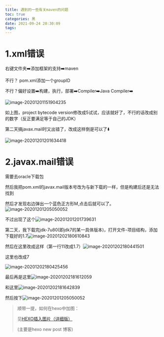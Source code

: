```yaml
---
title: 遇到的一些有关maven的问题
toc: true
categories: 黑
date: 2021-09-24 20:30:09
tags:
---
```


# 1.xml错误

右键文件夹➡️添加框架的支持➡️maven

不行？ pom.xml添加一个groupID

不行？偏好设置➡️构建，执行，部署➡️Compiler➡️Java Compiler➡️

![image-20201201151904235](.遇到的一些有关maven的问题/image-20201201151904235.png)

如上图，project bytecode version修改成5试试，应该就好了，不行的话改成别的数字（反正要满足等于自己的JDK）



第二天搞javax.mail时又出错了，改成这样倒是可以了⬇️

![image-20201201201634418](.遇到的一些有关maven的问题/image-20201201201634418.png)

# 2.javax.mail错误

需要去oracle下载包

然后我把pom.xml的javax.mail版本号改为与新下载的一样，但是构建后还是无法找到

然后才发现右边弹出一个蓝色正方形M,点击后就可以了。![image-20201201205050052](.遇到的一些有关maven的问题/image-20201201205050052.png)

不过出现了这个![image-20201201201739631](.遇到的一些有关maven的问题/image-20201201201739631.png)

第二天，我下载完jdk-7u80(即jdk7的某一具体版本)，打开文件-项目结构，添加下载好的1.7![image-20201202180610843](.遇到的一些有关maven的问题/image-20201202180610843.png)



然后在这里改成这样（第一行11改成1.7）![image-20201202180441501](.遇到的一些有关maven的问题/image-20201202180441501.png)



这里也改成7

![image-20201202180425456](.遇到的一些有关maven的问题/image-20201202180425456.png)

最后再是这里![image-20201202181612059](.遇到的一些有关maven的问题/image-20201202181612059.png)

和这里![image-20201202181642839](.遇到的一些有关maven的问题/image-20201202181642839.png)

然后按下![image-20201201205050052](.遇到的一些有关maven的问题/image-20201201205050052.png)



> 顺带一提，如何在hexo中加图：
>
> 见[HEXO插入图片（详细版）](https://www.jianshu.com/p/f72aaad7b852)
>
> (主要是hexo new post 博客)
